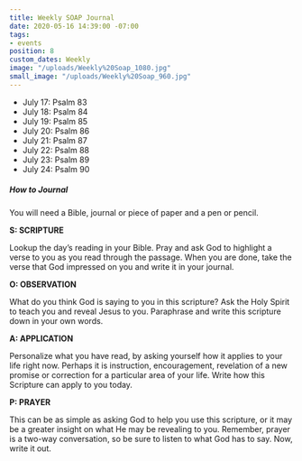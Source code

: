 ```yaml
---
title: Weekly SOAP Journal
date: 2020-05-16 14:39:00 -07:00
tags:
- events
position: 8
custom_dates: Weekly
image: "/uploads/Weekly%20Soap_1080.jpg"
small_image: "/uploads/Weekly%20Soap_960.jpg"
---
```


* July 17: Psalm 83
* July 18: Psalm 84
* July 19: Psalm 85 
* July 20: Psalm 86
* July 21: Psalm 87
* July 22: Psalm 88
* July 23: Psalm 89
* July 24: Psalm 90

##### How to Journal

You will need a Bible, journal or piece of paper and a pen or pencil.

**S: SCRIPTURE**

Lookup the day’s reading in your Bible. Pray and ask God to highlight a verse to you as you read through the passage. When you are done, take the verse that God impressed on you and write it in your journal.

**O: OBSERVATION**

What do you think God is saying to you in this scripture? Ask the Holy Spirit to teach you and reveal Jesus to you. Paraphrase and write this scripture down in your own words.

**A: APPLICATION**

Personalize what you have read, by asking yourself how it applies to your life right now. Perhaps it is instruction, encouragement, revelation of a new promise or correction for a particular area of your life. Write how this Scripture can apply to you today.

**P: PRAYER**

This can be as simple as asking God to help you use this scripture, or it may be a greater insight on what He may be revealing to you. Remember, prayer is a two-way conversation, so be sure to listen to what God has to say. Now, write it out.